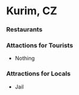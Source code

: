 # Kurim, CZ

### Restaurants

### Attactions for Tourists

- Nothing

### Attractions for Locals

- Jail
